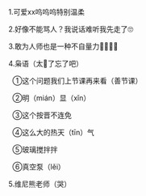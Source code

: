<p class="MsoNormal"><span lang="EN-US">1.</span>可爱<span lang="EN-US">xx</span>呜呜<span class="GramE">呜</span>特别温柔</p><p class="MsoNormal"><span lang="EN-US">2.</span>好像不能骂人？我说话难听我先走了<span class="Emoji"><span lang="EN-US">🙄</span></span></p><p class="MsoNormal"><span lang="EN-US">3.</span>敢为人师也是一种不自量力<span class="Emoji"><span lang="EN-US">👍🏿🌹🌹</span></span></p><p class="MsoNormal"><span lang="EN-US">4.</span><span class="GramE">枭</span>语（太<span class="Emoji"><span lang="EN-US">🍭</span></span>了忘了吧）</p><p class="MsoNormal"><span lang="EN-US"><span style="mso-spacerun:yes"> 
                </span>①</span>这个问题我们上节课再来看（善节课）</p><p class="MsoNormal"><span lang="EN-US"><span style="mso-spacerun:yes"> 
                </span>②</span>明（<span class="SpellE"><span lang="EN-US">mián</span></span>）显（<span class="SpellE"><span lang="EN-US">xǐn</span></span>）</p><p class="MsoNormal"><span lang="EN-US"><span style="mso-spacerun:yes"> 
                </span>③</span>这个按晋不连免</p><p class="MsoNormal"><span lang="EN-US"><span style="mso-spacerun:yes"> 
                </span>④</span>这么大的热天（<span class="SpellE"><span lang="EN-US">tīn</span></span>）气</p><p class="MsoNormal"><span lang="EN-US"><span style="mso-spacerun:yes"> 
                </span>⑤</span>玻璃搅拌<span class="GramE">拌</span></p><p class="MsoNormal"><span lang="EN-US"><span style="mso-spacerun:yes"> 
                </span>⑥</span>真空泵（<span class="SpellE"><span lang="EN-US">lěi</span></span>）</p><p class="MsoNormal"><span lang="EN-US">5.</span>维尼熊老师（哭）</p><p class="MsoNormal"><span lang="EN-US">
<o:p> </o:p>
</span></p>